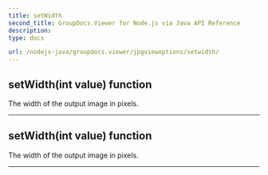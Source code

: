```yaml
---
title: setWidth
second_title: GroupDocs.Viewer for Node.js via Java API Reference
description: 
type: docs

url: /nodejs-java/groupdocs.viewer/jpgviewoptions/setwidth/
---
```


## setWidth(int value)  function

 The width of the output image in pixels.
 


---


## setWidth(int value)  function

 The width of the output image in pixels.
 


---


